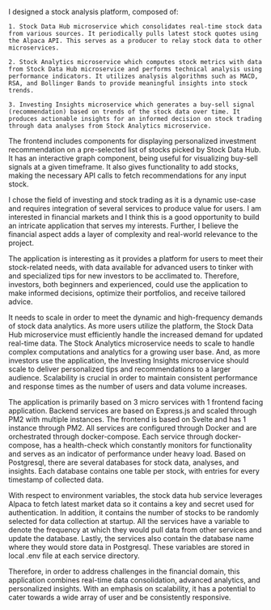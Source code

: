 I designed a stock analysis platform, composed of:

    1. Stock Data Hub microservice which consolidates real-time stock data from various sources. It periodically pulls latest stock quotes using the Alpaca API. This serves as a producer to relay stock data to other microservices.

    2. Stock Analytics microservice which computes stock metrics with data from Stock Data Hub microservice and performs technical analysis using performance indicators. It utilizes analysis algorithms such as MACD, RSA, and Bollinger Bands to provide meaningful insights into stock trends.

    3. Investing Insights microservice which generates a buy-sell signal (recommendation) based on trends of the stock data over time. It produces actionable insights for an informed decision on stock trading through data analyses from Stock Analytics microservice.

The frontend includes components for displaying personalized investment recommendation on a pre-selected list of stocks picked by Stock Data Hub. It has an interactive graph component, being useful for visualizing buy-sell signals at a given timeframe. It also gives functionality to add stocks, making the necessary API calls to fetch recommendations for any input stock.

I chose the field of investing and stock trading as it is a dynamic use-case and requires integration of several services to produce value for users. I am interested in financial markets and I think this is a good opportunity to build an intricate application that serves my interests. Further, I believe the financial aspect adds a layer of complexity and real-world relevance to the project.

The application is interesting as it provides a platform for users to meet their stock-related needs, with data available for advanced users to tinker with and specialized tips for new investors to be acclimated to. Therefore, investors, both beginners and experienced, could use the application to make informed decisions, optimize their portfolios, and receive tailored advice.

It needs to scale in order to meet the dynamic and high-frequency demands of stock data analytics. As more users utilize the platform, the Stock Data Hub microservice must efficiently handle the increased demand for updated real-time data. The Stock Analytics microservice needs to scale to handle complex computations and analytics for a growing user base. And, as more investors use the application, the Investing Insights microservice should scale to deliver personalized tips and recommendations to a larger audience. Scalability is crucial in order to maintain consistent performance and response times as the number of users and data volume increases.

The application is primarily based on 3 micro services with 1 frontend facing application. Backend services are based on Express.js and scaled through PM2 with multiple instances. The frontend is based on Svelte and has 1 instance through PM2. All services are configured through Docker and are orchestrated through docker-compose. Each service through docker-compose, has a health-check which constantly monitors for functionality and serves as an indicator of performance under heavy load. Based on Postgresql, there are several databases for stock data, analyses, and insights. Each database contains one table per stock, with entries for every timestamp of collected data. 

With respect to environment variables, the stock data hub service leverages Alpaca to fetch latest market data so it contains a key and secret used for authentication. In addition, it contains the number of stocks to be randomly selected for data collection at startup. All the services have a variable to denote the frequency at which they would pull data from other services and update the database. Lastly, the services also contain the database name where they would store data in Postgresql. These variables are stored in local .env file at each service directory.

Therefore, in order to address challenges in the financial domain, this application combines real-time data consolidation, advanced analytics, and personalized insights. With an emphasis on scalability, it has a potential to cater towards a wide array of user and be consistently responsive.